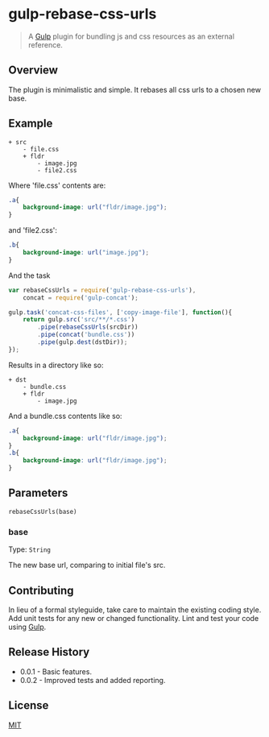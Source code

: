 # gulp-rebase-css-urls

> A [Gulp](http://gulpjs.com/) plugin for bundling js and css resources as an external reference.

## Overview

The plugin is minimalistic and simple. It rebases all css urls to a chosen new base.

## Example

```
+ src
    - file.css
    + fldr
        - image.jpg
        - file2.css
```

Where 'file.css' contents are:

```css
.a{
    background-image: url("fldr/image.jpg");
}
```

and 'file2.css':

```css
.b{
    background-image: url("image.jpg");
}
```

And the task

```js
var rebaseCssUrls = require('gulp-rebase-css-urls'),
    concat = require('gulp-concat');

gulp.task('concat-css-files', ['copy-image-file'], function(){
    return gulp.src('src/**/*.css')
        .pipe(rebaseCssUrls(srcDir))
        .pipe(concat('bundle.css'))
        .pipe(gulp.dest(dstDir));
});
```

Results in a directory like so:

```
+ dst
    - bundle.css
    + fldr
        - image.jpg
```

And a bundle.css contents like so:

```css
.a{
    background-image: url("fldr/image.jpg");
}
.b{
    background-image: url("fldr/image.jpg");
}
```

## Parameters

`rebaseCssUrls(base)`

### base
Type: `String`

The new base url, comparing to initial file's src.

## Contributing
In lieu of a formal styleguide, take care to maintain the existing coding style. Add unit tests for any new or changed functionality. Lint and test your code using [Gulp](http://gulpjs.com/).

## Release History
 - 0.0.1 - Basic features.
 - 0.0.2 - Improved tests and added reporting.

## License
[MIT](https://github.com/welldone-software/gulp-bundle-file/blob/master/LICENSE)
